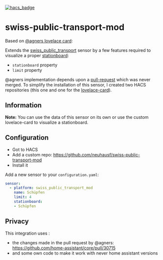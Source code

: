 [![hacs_badge](https://img.shields.io/badge/HACS-Default-orange.svg)](https://github.com/custom-components/hacs)

# swiss-public-transport-mod
Based on [@agners lovelace card](https://github.com/agners/swiss-public-transport-card "@agners lovelace card"):

Extends the [swiss_public_transport](https://www.home-assistant.io/integrations/swiss_public_transport/ "swiss_public_transport") sensor by a few features required to visualize a proper [stationboard](https://github.com/neuhausf/lovelace-swiss-stationboard "stationboard"):
- `stationboard` property
- `limit` property

@agners implementation depends upon a [pull-request](https://github.com/home-assistant/home-assistant/pull/30715 "pull-request") which was never merged. To simplify the installation of this sensor, I created two HACS repositories (this one and one for the [lovelace-card](https://github.com/neuhausf/lovelace-swiss-stationboard "lovelace-card")).

## Information

**Note:** You can use the data of this sensor on its own or use the custom lovelace-card to visualize a stationboard.

## Configuration

- Got to HACS
- Add a custom repo: https://github.com/neuhausf/swiss-public-transport-mod
- Install it

Add a new sensor to your `configuration.yaml`:

```YAML
sensor:
  - platform: swiss_public_transport_mod
    name: Schüpfen
    limit: 4
    stationboard:
    - Schüpfen
```

## Privacy 

This integration uses :

- the changes made in the pull request by @agners: https://github.com/home-assistant/core/pull/30715
- and some own code to make it work with never home assistant versions
